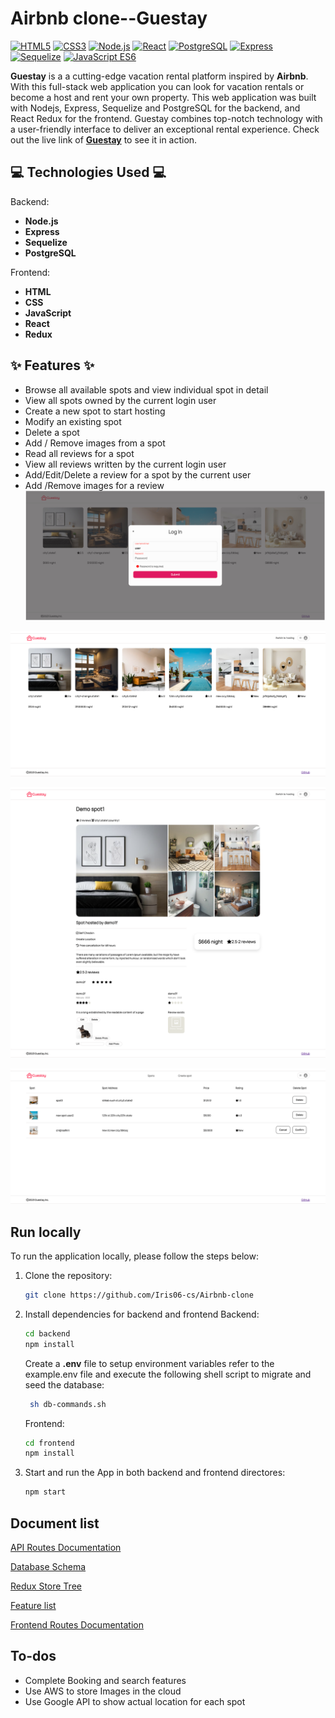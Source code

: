 # Airbnb clone--Guestay

[![HTML5](https://img.shields.io/badge/-HTML5-E34F26?style=flat-square&logo=html5&logoColor=white)](#) [![CSS3](https://img.shields.io/badge/-CSS3-1572B6?style=flat-square&logo=css3)](#) [![Node.js](https://img.shields.io/badge/-Node.js-339933?style=flat-square&logo=node.js&logoColor=white)](#) [![React](https://img.shields.io/badge/-React-61DAFB?style=flat-square&logo=react&logoColor=white)](#) [![PostgreSQL](https://img.shields.io/badge/-PostgreSQL-336791?style=flat-square&logo=postgresql&logoColor=white)](#) [![Express](https://img.shields.io/badge/-Express-191919?style=flat-square&logo=express&logoColor=white)](#) [![Sequelize](https://img.shields.io/badge/-Sequelize-00BFFF?style=flat-square&logo=sequelize&logoColor=white)](#) [![JavaScript ES6](https://img.shields.io/badge/-JavaScript%20ES6-F7DF1E?style=flat-square&logo=javascript&logoColor=white)](#)

**Guestay** is a a cutting-edge vacation rental platform inspired by **Airbnb**. With this full-stack web application you can look for vacation rentals or become a host and rent your own property. This web application was built with Nodejs, Express, Sequelize and PostgreSQL for the backend, and React Redux for the frontend. Guestay combines top-notch technology with a user-friendly interface to deliver an exceptional rental experience. Check out the live link of **[Guestay](https://airbnb-clone-project-0jlv.onrender.com/)** to see it in action.

## :computer: Technologies Used :computer:

Backend:

- **Node.js**
- **Express**
- **Sequelize**
- **PostgreSQL**

Frontend:

- **HTML**
- **CSS**
- **JavaScript**
- **React**
- **Redux**

## :sparkles: Features :sparkles:

- Browse all available spots and view individual spot in detail
- View all spots owned by the current login user
- Create a new spot to start hosting
- Modify an existing spot
- Delete a spot
- Add / Remove images from a spot
- Read all reviews for a spot
- View all reviews written by the current login user
- Add/Edit/Delete a review for a spot by the current user
- Add /Remove images for a review
  ![log gin](./showcaseImg/login.png)

![All spots](./showcaseImg/allspots.png)

![Spot detail](./showcaseImg/spotdetail.png)

![User spots](./showcaseImg/userspots.png)

## Run locally

To run the application locally, please follow the steps below:

1.  Clone the repository:
    ```bash
    git clone https://github.com/Iris06-cs/Airbnb-clone
    ```
2.  Install dependencies for backend and frontend
    Backend:

    ```bash
    cd backend
    npm install
    ```

    Create a **.env** file to setup environment variables refer to the example.env file and execute the following shell script to migrate and seed the database:

    ```bash
     sh db-commands.sh
    ```

    Frontend:

    ```bash
    cd frontend
    npm install
    ```

3.  Start and run the App in both backend and frontend directores:
    ```bash
    npm start
    ```

## Document list

[API Routes Documentation](https://github.com/Iris06-cs/Airbnb-clone/blob/main/backend/README.md)

[Database Schema](https://github.com/Iris06-cs/Airbnb-clone/blob/main/backend/database-schema.png)

[Redux Store Tree](https://github.com/Iris06-cs/Airbnb-clone/blob/main/frontend/Redux-store-tree.png)

[Feature list](https://github.com/Iris06-cs/Airbnb-clone/blob/main/frontend/feature-list.md)

[Frontend Routes Documentation](https://github.com/Iris06-cs/Airbnb-clone/blob/main/frontend/frontend-routes.md)

## To-dos

- Complete Booking and search features
- Use AWS to store Images in the cloud
- Use Google API to show actual location for each spot
